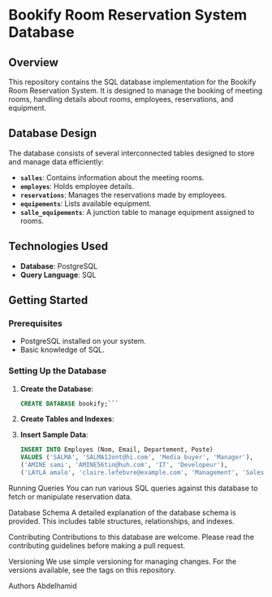 # Bookify Room Reservation System Database

## Overview
This repository contains the SQL database implementation for the Bookify Room Reservation System. It is designed to manage the booking of meeting rooms, handling details about rooms, employees, reservations, and equipment.

## Database Design
The database consists of several interconnected tables designed to store and manage data efficiently:

- **`salles`**: Contains information about the meeting rooms.
- **`employes`**: Holds employee details.
- **`reservations`**: Manages the reservations made by employees.
- **`equipements`**: Lists available equipment.
- **`salle_equipements`**: A junction table to manage equipment assigned to rooms.

## Technologies Used
- **Database**: PostgreSQL
- **Query Language**: SQL

## Getting Started

### Prerequisites
- PostgreSQL installed on your system.
- Basic knowledge of SQL.

### Setting Up the Database
1. **Create the Database**: 
   ```sql
   CREATE DATABASE bookify;```
2. **Create Tables and Indexes**:

3. **Insert Sample Data**:
   ```sql
   INSERT INTO Employes (Nom, Email, Departement, Poste)
   VALUES ('SALMA', 'SALMA12ont@hi.com', 'Media buyer', 'Manager'),
   ('AMINE sami', 'AMINE56tin@huh.com', 'IT', 'Developeur'),
   ('LAYLA amalo', 'claire.lefebvre@example.com', 'Management', 'Sales Representative');
   ```
Running Queries
You can run various SQL queries against this database to fetch or manipulate reservation data.

Database Schema
A detailed explanation of the database schema is provided. This includes table structures, relationships, and indexes.

Contributing
Contributions to this database are welcome. Please read the contributing guidelines before making a pull request.

Versioning
We use simple versioning for managing changes. For the versions available, see the tags on this repository.

Authors
Abdelhamid
